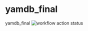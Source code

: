 # yamdb_final
yamdb_final
![workflow action status](https://github.com/FedOK007/yamdb_final/actions/workflows/yamdb_workflow.yml/badge.svg)